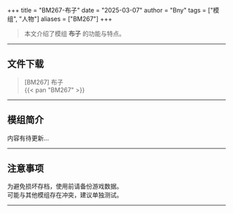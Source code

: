 +++
title = "BM267-布子"
date = "2025-03-07"
author = "Bny"
tags = ["模组", "人物"]
aliases = ["BM267"]
+++

> 本文介绍了模组 **布子** 的功能与特点。

---

## 文件下载

> [BM267] 布子  
{{< pan "BM267" >}}  

---

## 模组简介

>  
内容有待更新...  

---

## 注意事项

>  
为避免损坏存档，使用前请备份游戏数据。  
可能与其他模组存在冲突，建议单独测试。  

---


